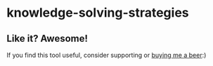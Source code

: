# knowledge-solving-strategies

## Like it? Awesome!
If you find this tool useful, consider supporting or [buying me a beer](https://www.paypal.me/garciparedes/2):)
